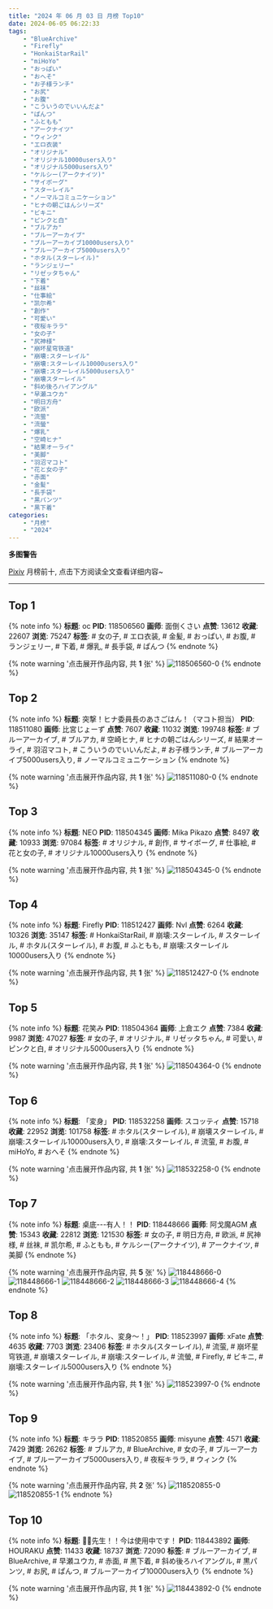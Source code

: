 ```yaml
---
title: "2024 年 06 月 03 日 月榜 Top10"
date: 2024-06-05 06:22:33
tags:
    - "BlueArchive"
    - "Firefly"
    - "HonkaiStarRail"
    - "miHoYo"
    - "おっぱい"
    - "おへそ"
    - "お子様ランチ"
    - "お尻"
    - "お腹"
    - "こういうのでいいんだよ"
    - "ぱんつ"
    - "ふともも"
    - "アークナイツ"
    - "ウィンク"
    - "エロ衣装"
    - "オリジナル"
    - "オリジナル10000users入り"
    - "オリジナル5000users入り"
    - "ケルシー(アークナイツ)"
    - "サイボーグ"
    - "スターレイル"
    - "ノーマルコミュニケーション"
    - "ヒナの朝ごはんシリーズ"
    - "ビキニ"
    - "ピンクと白"
    - "ブルアカ"
    - "ブルーアーカイブ"
    - "ブルーアーカイブ10000users入り"
    - "ブルーアーカイブ5000users入り"
    - "ホタル(スターレイル)"
    - "ランジェリー"
    - "リゼッタちゃん"
    - "下着"
    - "丝袜"
    - "仕事絵"
    - "凯尔希"
    - "創作"
    - "可愛い"
    - "夜桜キララ"
    - "女の子"
    - "尻神様"
    - "崩坏星穹铁道"
    - "崩壊:スターレイル"
    - "崩壊:スターレイル10000users入り"
    - "崩壊:スターレイル5000users入り"
    - "崩壊スターレイル"
    - "斜め後ろハイアングル"
    - "早瀬ユウカ"
    - "明日方舟"
    - "欧派"
    - "流萤"
    - "流螢"
    - "爆乳"
    - "空崎ヒナ"
    - "結果オーライ"
    - "美脚"
    - "羽沼マコト"
    - "花と女の子"
    - "赤面"
    - "金髪"
    - "長手袋"
    - "黒パンツ"
    - "黒下着"
categories:
    - "月榜"
    - "2024"
---
```


<i class="fa fa-triangle-exclamation"></i>**多图警告**<i class="fa fa-triangle-exclamation"></i>

[Pixiv](https://www.pixiv.net/) 月榜前十, 点击下方阅读全文查看详细内容~

<!-- more -->

---

## Top 1

{% note info %}
**标题**: oc
**PID**: 118506560 **画师**: 面倒くさい
**点赞**: 13612 **收藏**: 22607 **浏览**: 75247
**标签**: # 女の子, # エロ衣装, # 金髪, # おっぱい, # お腹, # ランジェリー, # 下着, # 爆乳, # 長手袋, # ぱんつ
{% endnote %}

{% note warning '点击展开作品内容, 共 **1** 张' %}
![118506560-0](https://i.pixiv.re/img-original/img/2024/05/07/00/57/57/118506560_p0.png)
{% endnote %}

## Top 2

{% note info %}
**标题**: 突撃！ヒナ委員長のあさごはん！（マコト担当）
**PID**: 118511080 **画师**: 比宮じょーず
**点赞**: 7607 **收藏**: 11032 **浏览**: 199748
**标签**: # ブルーアーカイブ, # ブルアカ, # 空崎ヒナ, # ヒナの朝ごはんシリーズ, # 結果オーライ, # 羽沼マコト, # こういうのでいいんだよ, # お子様ランチ, # ブルーアーカイブ5000users入り, # ノーマルコミュニケーション
{% endnote %}

{% note warning '点击展开作品内容, 共 **1** 张' %}
![118511080-0](https://i.pixiv.re/img-original/img/2024/05/07/06/27/08/118511080_p0.png)
{% endnote %}

## Top 3

{% note info %}
**标题**: NEO
**PID**: 118504345 **画师**: Mika Pikazo
**点赞**: 8497 **收藏**: 10933 **浏览**: 97084
**标签**: # オリジナル, # 創作, # サイボーグ, # 仕事絵, # 花と女の子, # オリジナル10000users入り
{% endnote %}

{% note warning '点击展开作品内容, 共 **1** 张' %}
![118504345-0](https://i.pixiv.re/img-original/img/2024/05/07/00/00/21/118504345_p0.png)
{% endnote %}

## Top 4

{% note info %}
**标题**: Firefly
**PID**: 118512427 **画师**: Nvl
**点赞**: 6264 **收藏**: 10326 **浏览**: 35147
**标签**: # HonkaiStarRail, # 崩壊:スターレイル, # スターレイル, # ホタル(スターレイル), # お腹, # ふともも, # 崩壊:スターレイル10000users入り
{% endnote %}

{% note warning '点击展开作品内容, 共 **1** 张' %}
![118512427-0](https://i.pixiv.re/img-original/img/2024/05/07/08/18/28/118512427_p0.png)
{% endnote %}

## Top 5

{% note info %}
**标题**: 花笑み
**PID**: 118504364 **画师**: 上倉エク
**点赞**: 7384 **收藏**: 9987 **浏览**: 47027
**标签**: # 女の子, # オリジナル, # リゼッタちゃん, # 可愛い, # ピンクと白, # オリジナル5000users入り
{% endnote %}

{% note warning '点击展开作品内容, 共 **1** 张' %}
![118504364-0](https://i.pixiv.re/img-original/img/2024/05/07/00/00/23/118504364_p0.jpg)
{% endnote %}

## Top 6

{% note info %}
**标题**: 「変身」
**PID**: 118532258 **画师**: スコッティ
**点赞**: 15718 **收藏**: 22952 **浏览**: 101758
**标签**: # ホタル(スターレイル), # 崩壊スターレイル, # 崩壊:スターレイル10000users入り, # 崩壊:スターレイル, # 流萤, # お腹, # miHoYo, # おへそ
{% endnote %}

{% note warning '点击展开作品内容, 共 **1** 张' %}
![118532258-0](https://i.pixiv.re/img-original/img/2024/05/08/00/00/21/118532258_p0.jpg)
{% endnote %}

## Top 7

{% note info %}
**标题**: 桌底---有人！！
**PID**: 118448666 **画师**: 阿戈魔AGM
**点赞**: 15343 **收藏**: 22812 **浏览**: 121530
**标签**: # 女の子, # 明日方舟, # 欧派, # 尻神様, # 丝袜, # 凯尔希, # ふともも, # ケルシー(アークナイツ), # アークナイツ, # 美脚
{% endnote %}

{% note warning '点击展开作品内容, 共 **5** 张' %}
![118448666-0](https://i.pixiv.re/img-original/img/2024/05/05/12/10/51/118448666_p0.jpg)
![118448666-1](https://i.pixiv.re/img-original/img/2024/05/05/12/10/51/118448666_p1.jpg)
![118448666-2](https://i.pixiv.re/img-original/img/2024/05/05/12/10/51/118448666_p2.jpg)
![118448666-3](https://i.pixiv.re/img-original/img/2024/05/05/12/10/51/118448666_p3.jpg)
![118448666-4](https://i.pixiv.re/img-original/img/2024/05/05/12/10/51/118448666_p4.jpg)
{% endnote %}

## Top 8

{% note info %}
**标题**: 「ホタル、変身～！」
**PID**: 118523997 **画师**: xFate
**点赞**: 4635 **收藏**: 7703 **浏览**: 23406
**标签**: # ホタル(スターレイル), # 流萤, # 崩坏星穹铁道, # 崩壊スターレイル, # 崩壊:スターレイル, # 流螢, # Firefly, # ビキニ, # 崩壊:スターレイル5000users入り
{% endnote %}

{% note warning '点击展开作品内容, 共 **1** 张' %}
![118523997-0](https://i.pixiv.re/img-original/img/2024/05/07/19/52/12/118523997_p0.jpg)
{% endnote %}

## Top 9

{% note info %}
**标题**: キララ
**PID**: 118520855 **画师**: misyune
**点赞**: 4571 **收藏**: 7429 **浏览**: 26262
**标签**: # ブルアカ, # BlueArchive, # 女の子, # ブルーアーカイブ, # ブルーアーカイブ5000users入り, # 夜桜キララ, # ウィンク
{% endnote %}

{% note warning '点击展开作品内容, 共 **2** 张' %}
![118520855-0](https://i.pixiv.re/img-original/img/2024/05/07/17/50/57/118520855_p0.png)
![118520855-1](https://i.pixiv.re/img-original/img/2024/05/07/17/50/57/118520855_p1.png)
{% endnote %}

## Top 10

{% note info %}
**标题**: 💢💢先生！！今は使用中です！
**PID**: 118443892 **画师**: HOURAKU
**点赞**: 11433 **收藏**: 18737 **浏览**: 72090
**标签**: # ブルーアーカイブ, # BlueArchive, # 早瀬ユウカ, # 赤面, # 黒下着, # 斜め後ろハイアングル, # 黒パンツ, # お尻, # ぱんつ, # ブルーアーカイブ10000users入り
{% endnote %}

{% note warning '点击展开作品内容, 共 **1** 张' %}
![118443892-0](https://i.pixiv.re/img-original/img/2024/05/05/08/00/08/118443892_p0.jpg)
{% endnote %}

